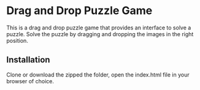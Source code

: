# Drag and Drop Puzzle Game
This is a drag and drop puzzle game that provides an interface to solve a puzzle.
Solve the puzzle by dragging and dropping the images in the right position.

## Installation

Clone or download the zipped the folder, open the index.html file in your browser of choice.
